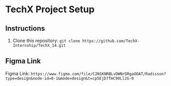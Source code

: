 # TechX Project Setup

## Instructions

1. Clone this repository: `git clone https://github.com/TechX-Internship/TechX_14.git`
## Figma Link

Figma Link: `https://www.figma.com/file/C2N1KNRBLvDWNrDRgaOOAT/Radisson?type=design&node-id=0-1&mode=design&t=cp5EjD7fmC90Ll2G-0`